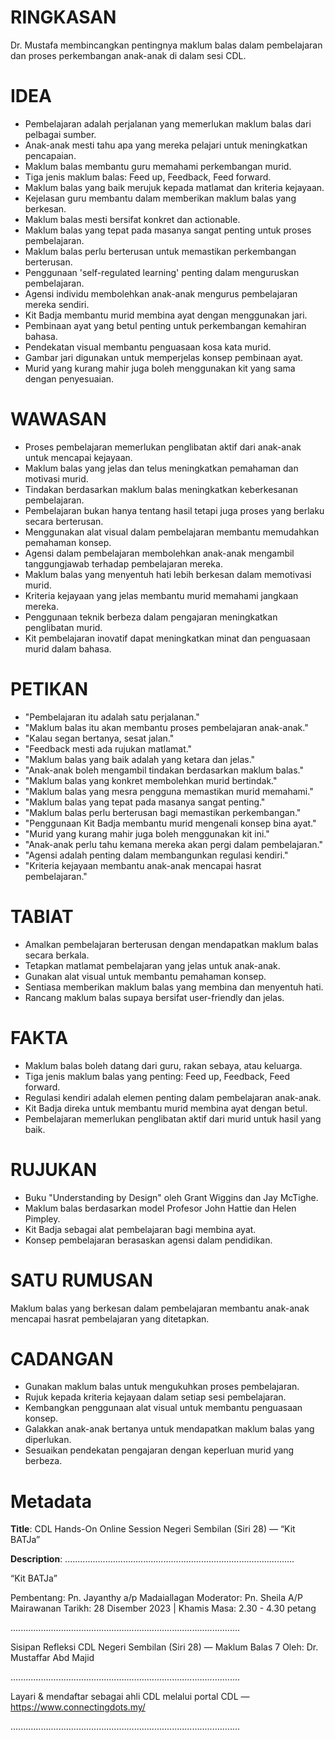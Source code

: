# RINGKASAN
Dr. Mustafa membincangkan pentingnya maklum balas dalam pembelajaran dan proses perkembangan anak-anak di dalam sesi CDL.

# IDEA
- Pembelajaran adalah perjalanan yang memerlukan maklum balas dari pelbagai sumber.
- Anak-anak mesti tahu apa yang mereka pelajari untuk meningkatkan pencapaian.
- Maklum balas membantu guru memahami perkembangan murid.
- Tiga jenis maklum balas: Feed up, Feedback, Feed forward.
- Maklum balas yang baik merujuk kepada matlamat dan kriteria kejayaan.
- Kejelasan guru membantu dalam memberikan maklum balas yang berkesan.
- Maklum balas mesti bersifat konkret dan actionable.
- Maklum balas yang tepat pada masanya sangat penting untuk proses pembelajaran.
- Maklum balas perlu berterusan untuk memastikan perkembangan berterusan.
- Penggunaan 'self-regulated learning' penting dalam menguruskan pembelajaran.
- Agensi individu membolehkan anak-anak mengurus pembelajaran mereka sendiri.
- Kit Badja membantu murid membina ayat dengan menggunakan jari.
- Pembinaan ayat yang betul penting untuk perkembangan kemahiran bahasa.
- Pendekatan visual membantu penguasaan kosa kata murid.
- Gambar jari digunakan untuk memperjelas konsep pembinaan ayat.
- Murid yang kurang mahir juga boleh menggunakan kit yang sama dengan penyesuaian.

# WAWASAN
- Proses pembelajaran memerlukan penglibatan aktif dari anak-anak untuk mencapai kejayaan.
- Maklum balas yang jelas dan telus meningkatkan pemahaman dan motivasi murid.
- Tindakan berdasarkan maklum balas meningkatkan keberkesanan pembelajaran.
- Pembelajaran bukan hanya tentang hasil tetapi juga proses yang berlaku secara berterusan.
- Menggunakan alat visual dalam pembelajaran membantu memudahkan pemahaman konsep.
- Agensi dalam pembelajaran membolehkan anak-anak mengambil tanggungjawab terhadap pembelajaran mereka.
- Maklum balas yang menyentuh hati lebih berkesan dalam memotivasi murid.
- Kriteria kejayaan yang jelas membantu murid memahami jangkaan mereka.
- Penggunaan teknik berbeza dalam pengajaran meningkatkan penglibatan murid.
- Kit pembelajaran inovatif dapat meningkatkan minat dan penguasaan murid dalam bahasa.

# PETIKAN
- "Pembelajaran itu adalah satu perjalanan."
- "Maklum balas itu akan membantu proses pembelajaran anak-anak."
- "Kalau segan bertanya, sesat jalan."
- "Feedback mesti ada rujukan matlamat."
- "Maklum balas yang baik adalah yang ketara dan jelas."
- "Anak-anak boleh mengambil tindakan berdasarkan maklum balas."
- "Maklum balas yang konkret membolehkan murid bertindak."
- "Maklum balas yang mesra pengguna memastikan murid memahami."
- "Maklum balas yang tepat pada masanya sangat penting."
- "Maklum balas perlu berterusan bagi memastikan perkembangan."
- "Penggunaan Kit Badja membantu murid mengenali konsep bina ayat."
- "Murid yang kurang mahir juga boleh menggunakan kit ini."
- "Anak-anak perlu tahu kemana mereka akan pergi dalam pembelajaran."
- "Agensi adalah penting dalam membangunkan regulasi kendiri."
- "Kriteria kejayaan membantu anak-anak mencapai hasrat pembelajaran."

# TABIAT
- Amalkan pembelajaran berterusan dengan mendapatkan maklum balas secara berkala.
- Tetapkan matlamat pembelajaran yang jelas untuk anak-anak.
- Gunakan alat visual untuk membantu pemahaman konsep.
- Sentiasa memberikan maklum balas yang membina dan menyentuh hati.
- Rancang maklum balas supaya bersifat user-friendly dan jelas.

# FAKTA
- Maklum balas boleh datang dari guru, rakan sebaya, atau keluarga.
- Tiga jenis maklum balas yang penting: Feed up, Feedback, Feed forward.
- Regulasi kendiri adalah elemen penting dalam pembelajaran anak-anak.
- Kit Badja direka untuk membantu murid membina ayat dengan betul.
- Pembelajaran memerlukan penglibatan aktif dari murid untuk hasil yang baik.

# RUJUKAN
- Buku "Understanding by Design" oleh Grant Wiggins dan Jay McTighe.
- Maklum balas berdasarkan model Profesor John Hattie dan Helen Pimpley.
- Kit Badja sebagai alat pembelajaran bagi membina ayat.
- Konsep pembelajaran berasaskan agensi dalam pendidikan.

# SATU RUMUSAN
Maklum balas yang berkesan dalam pembelajaran membantu anak-anak mencapai hasrat pembelajaran yang ditetapkan.

# CADANGAN
- Gunakan maklum balas untuk mengukuhkan proses pembelajaran.
- Rujuk kepada kriteria kejayaan dalam setiap sesi pembelajaran.
- Kembangkan penggunaan alat visual untuk membantu penguasaan konsep.
- Galakkan anak-anak bertanya untuk mendapatkan maklum balas yang diperlukan.
- Sesuaikan pendekatan pengajaran dengan keperluan murid yang berbeza.

# Metadata
**Title**: CDL Hands-On Online Session Negeri Sembilan (Siri 28) — “Kit BATJa”

**Description**: ...........................................................................................

“Kit BATJa”

Pembentang:  Pn. Jayanthy a/p Madaiallagan
Moderator: Pn. Sheila A/P Mairawanan
Tarikh: 28 Disember 2023   |   Khamis
Masa: 2.30  - 4.30 petang

...........................................................................................

Sisipan Refleksi CDL Negeri Sembilan (Siri 28) — Maklum Balas 7
Oleh: Dr. Mustaffar Abd Majid

...........................................................................................

Layari & mendaftar sebagai ahli CDL melalui portal CDL — https://www.connectingdots.my/

...........................................................................................